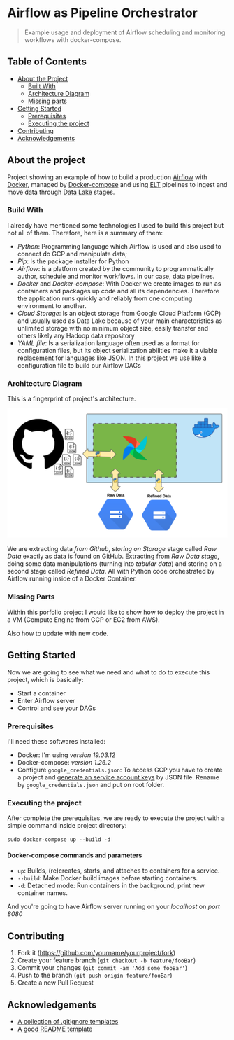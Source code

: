 # Airflow as Pipeline Orchestrator 
> Example usage and deployment of Airflow scheduling and monitoring workflows with docker-compose.


## Table of Contents

* [About the Project](#about-the-project)
  * [Built With](#built-with)
  * [Architecture Diagram](#architecture)
  * [Missing parts](#missing-parts)
* [Getting Started](#getting-started)
  * [Prerequisites](#prerequisites)
  * [Executing the project](#installation)
* [Contributing](#contributing)
* [Acknowledgements](#acknowledgements)

## About the project

Project showing an example of how to build a production [Airflow](https://airflow.apache.org/) with [Docker](https://www.docker.com/), managed by [Docker-compose](https://docs.docker.com/compose/) and using [ELT](https://en.wikipedia.org/wiki/Extract,_load,_transform) pipelines to ingest and move data through [Data Lake](https://aws.amazon.com/big-data/datalakes-and-analytics/what-is-a-data-lake/) stages.

### Build With
I already have mentioned some technologies I used to build this project but not all of them. Therefore, here is a summary of them:

* *Python*: Programming language which Airflow is used and also used to connect do GCP and manipulate data;
* *Pip*: Is the package installer for Python
* *Airflow*: is a platform created by the community to programmatically author, schedule and monitor workflows. In our case, data pipelines.
* *Docker* and *Docker-compose*: With Docker we create images to run as containers and packages up code and all its dependencies. Therefore the application runs quickly and reliably from one computing environment to another.
* *Cloud Storage*: Is an object storage from Google Cloud Platform (GCP) and usually used as Data Lake because of your main characteristics as unlimited storage with no minimum object size, easily transfer and others likely any Hadoop data repository
* *YAML file*: Is a serialization language often used as a format for configuration files, but its object serialization abilities make it a viable replacement for languages like JSON. In this project we use like a configuration file to build our Airflow DAGs

### Architecture Diagram
This is a fingerprint of project's architecture.

![Project Architecture](/images/project-architecture.png)

We are extracting data *from Github*, *storing on Storage* stage called _Raw Data_ exactly as data is found on GitHub. Extracting from *Raw Data stage*, doing some data manipulations (turning into _tabular data_) and storing on a second stage called _Refined Data_. All with Python code orchestrated by Airflow running inside of a Docker Container. 

### Missing Parts

Within this porfolio project I would like to show how to deploy the project in a VM (Compute Engine from GCP or EC2 from AWS).

Also how to update with new code.

## Getting Started

Now we are going to see what we need and what to do to execute this project, which is basically:
* Start a container
* Enter Airflow server
* Control and see your DAGs

### Prerequisites

I'll need these softwares installed:

* Docker: I'm using _version 19.03.12_
* Docker-compose: _version 1.26.2_
* Configure `google_credentials.json`: To access GCP you have to create a project and [generate an service account keys](https://cloud.google.com/iam/docs/creating-managing-service-account-keys) by JSON file. Rename by `google_credentials.json` and put on root folder.

### Executing the project
After complete the prerequisites, we are ready to execute the project with a simple command inside project directory:

`sudo docker-compose up --build -d`

#### Docker-compose commands and parameters

* `up`: Builds, (re)creates, starts, and attaches to containers for a service.
* `--build`: Make Docker build images before starting containers.
* `-d`: Detached mode: Run containers in the background, print new container names.

And you're going to have Airflow server running on your *localhost* on *port 8080*

## Contributing

1. Fork it (<https://github.com/yourname/yourproject/fork>)
2. Create your feature branch (`git checkout -b feature/fooBar`)
3. Commit your changes (`git commit -am 'Add some fooBar'`)
4. Push to the branch (`git push origin feature/fooBar`)
5. Create a new Pull Request

## Acknowledgements
* [A collection of .gitignore templates](https://github.com/github/gitignore)
* [A good README template](https://github.com/dbader/readme-template)

<!-- Markdown link & img dfn's -->
[npm-image]: https://img.shields.io/npm/v/datadog-metrics.svg?style=flat-square
[npm-url]: https://npmjs.org/package/datadog-metrics
[npm-downloads]: https://img.shields.io/npm/dm/datadog-metrics.svg?style=flat-square
[travis-image]: https://img.shields.io/travis/dbader/node-datadog-metrics/master.svg?style=flat-square
[travis-url]: https://travis-ci.org/dbader/node-datadog-metrics
[wiki]: https://github.com/yourname/yourproject/wiki